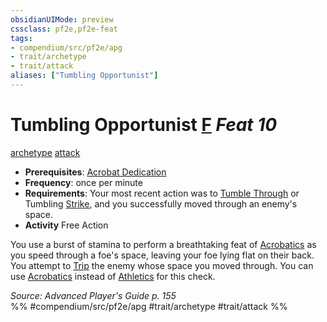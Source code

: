```yaml
---
obsidianUIMode: preview
cssclass: pf2e,pf2e-feat
tags:
- compendium/src/pf2e/apg
- trait/archetype
- trait/attack
aliases: ["Tumbling Opportunist"]
---
```

# Tumbling Opportunist  [F](rules/core-rulebook/chapter-9-playing-the-game.md#Actions "Free Action") *Feat 10*  
[archetype](rules/traits/archetype.md)  [attack](rules/traits/attack.md)  

- **Prerequisites**: [Acrobat Dedication](compendium/feats/acrobat-dedication-apg.md)
- **Frequency**: once per minute
- **Requirements**: Your most recent action was to [Tumble Through](rules/actions/tumble-through.md) or Tumbling [Strike](rules/actions/strike.md), and you successfully moved through an enemy's space.
- **Activity** Free Action

You use a burst of stamina to perform a breathtaking feat of [Acrobatics](compendium/skills.md#Acrobatics) as you speed through a foe's space, leaving your foe lying flat on their back. You attempt to [Trip](rules/actions/trip.md) the enemy whose space you moved through. You can use [Acrobatics](compendium/skills.md#Acrobatics) instead of [Athletics](compendium/skills.md#Athletics) for this check.

*Source: Advanced Player's Guide p. 155*  
%% #compendium/src/pf2e/apg #trait/archetype #trait/attack %%